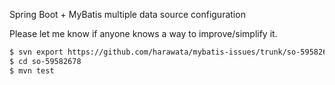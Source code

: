 Spring Boot + MyBatis multiple data source configuration

Please let me know if anyone knows a way to improve/simplify it.

```sh
$ svn export https://github.com/harawata/mybatis-issues/trunk/so-59582678
$ cd so-59582678
$ mvn test
```
